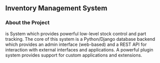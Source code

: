 ## Inventory Management System

<!-- About the Project -->

### About the Project

is System which provides powerful low-level stock control and part tracking. The core of this system is a Python/Django database backend which provides an admin interface (web-based) and a REST API for interaction with external interfaces and applications. A powerful plugin system provides support for custom applications and extensions.
